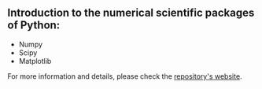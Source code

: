 ## Introduction to the numerical scientific packages of Python:
- Numpy
- Scipy
- Matplotlib

For more information and details, please check the [repository's website](http://ACM-SIAM-KAUST-chapter.github.io/python_tutorial_2017/).
